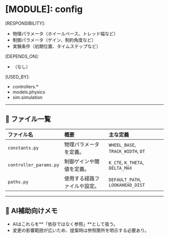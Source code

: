 # [MODULE]: config
[PURPOSE]:
  シミュレーション・実機制御に共通する定数・設定を管理。

[RESPONSIBILITY]:
  - 物理パラメータ（ホイールベース、トレッド幅など）
  - 制御パラメータ（ゲイン、制約角度など）
  - 実験条件（初期位置、タイムステップなど）

[DEPENDS_ON]:
  - （なし）

[USED_BY]:
  - controllers.*
  - models.physics
  - sim.simulation

---

## 📂 ファイル一覧

| ファイル名 | 概要 | 主な定義 |
|:--|:--|:--|
| `constants.py` | 物理パラメータを定義。 | `WHEEL_BASE`, `TRACK_WIDTH`, `DT` |
| `controller_params.py` | 制御ゲインや閾値を定義。 | `K_CTE`, `K_THETA`, `DELTA_MAX` |
| `paths.py` | 使用する経路ファイルや設定。 | `DEFAULT_PATH`, `LOOKAHEAD_DIST` |

---

## 🧠 AI補助向けメモ
- AIはこれらを**「依存ではなく参照」**として扱う。  
- 変更の影響範囲が広いため、提案時は参照箇所を明示する必要あり。
